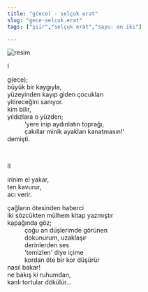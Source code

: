 ```yaml
---
title: "g(ece) - selçuk erat"
slug: "gece-selcuk.erat"
tags: ["şiir","selçuk erat","sayu: on iki"]

---
```


![resim](/img/ky12_18.jpg)

I

g(ece);    
büyük bir kaygıyla,  
yüzeyinden kayıp giden çocukları  
yitireceğini sanıyor.  
kim bilir,  
yıldızlara o yüzden;  
          'yere inip aydınlatın toprağı,  
          çakıllar minik ayakları kanatmasın!'  
demişti.

 

II

irinim el yakar,  
ten kavurur,  
acı verir.

çağların ötesinden haberci  
iki sözcükten mülhem kitap yazmıştır  
kapağında göz;  
          çoğu an düşlerimde görünen  
          dokunurum, uzaklaşır  
          derinlerden ses  
          'temizlen' diye içime  
          kordan öte bir kor düşürür  
nasıl bakar!  
ne bakış ki ruhumdan,  
kanlı tortular dökülür...
